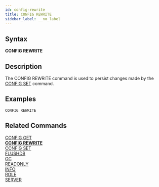 ```yaml
---
id: config-rewrite
title: CONFIG REWRITE
sidebar_label: __no_label
---
```


## Syntax

**CONFIG REWRITE**

## Description

The CONFIG REWRITE command is used to persist changes made by the [CONFIG SET](../commands/config-set.md) command.

## Examples
```tile38-cli
CONFIG REWRITE
```

## Related Commands

[CONFIG GET](../commands/config-get.md)<br>
**[CONFIG REWRITE](../commands/config-rewrite.md)**<br>
[CONFIG SET](../commands/config-set.md)<br>
[FLUSHDB](../commands/flushdb.md)<br>
[GC](../commands/gc.md)<br>
[READONLY](../commands/readonly.md)<br>
[INFO](../commands/info.md)<br>
[ROLE](../commands/role.md)<br>
[SERVER](../commands/server.md)<br>